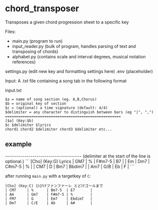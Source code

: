 # chord_transposer
Transposes a given chord progression sheet to a specific key 

Files:
* main.py (program to run)
* input_reader.py (bulk of program, handles parsing of text and transposing of chords)
* alphabet.py (contains scale and interval degrees, musical notation references)

settings.py (edit new key and formatting settings here)
.env (placeholder)


Input: A .txt file containing a song tab in the following format

input.txt
  ```
  $a = name of song section (eg. A,B,Chorus)
  $b = original key of section
  $c = (optional) a time signature (default: 4/4)
  $delimiter = any character to distinguish between bars (eg "|", ",")
  =====================================================
  [$a] (Key:$b)
  $c $delimiter $lyrics
  chord1 chord2 $delimiter chord3 $delimiter etc...
  ```

<h2>example</h2>
---------------------------------------
(delimiter at the start of the line is optional.)
```
[Cho] (Key:G) Lyrics
| GM7     | %      | F#m7-5 | B7       |
| Em      | Dm7    | C#m7-5 | %        |
| CM7     | D      | Bm7    | Bbdim7   |
| Am7     | G/B    | Eb     | F        |
```

after running `main.py` with a targetkey of `C`: 

```
[Cho] (Key:C) ひびけファンファーレ とどけゴールまで
| CM7     | %      | Bm7-5  | E7       |
| Am      | Gm7    | F#m7-5 | %        |
| FM7     | G      | Em7    | Ebdim7   |
| Dm7     | C/E    | Ab     | A#       |
```
